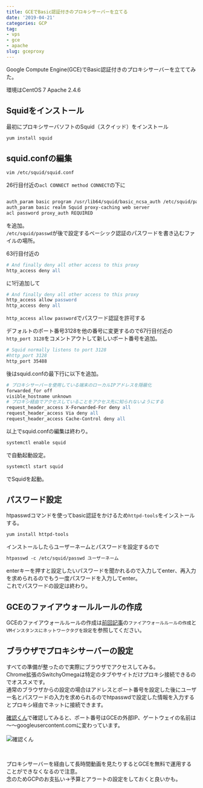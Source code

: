 ```yaml
---
title: GCEでBasic認証付きのプロキシサーバーを立てる
date: '2019-04-21'
categories: GCP
tag:
- vps
- gce
- apache
slug: gceproxy
---
```


Google Compute Engine(GCE)でBasic認証付きのプロキシサーバーを立ててみた。

環境はCentOS 7 Apache 2.4.6

## Squidをインストール

最初にプロキシサーバソフトのSquid（スクイッド）をインストール

```sh
yum install squid

```

## squid.confの編集

```sh
vim /etc/squid/squid.conf
```

26行目付近の`acl CONNECT method CONNECT`の下に

```apache

auth_param basic program /usr/lib64/squid/basic_ncsa_auth /etc/squid/passwd
auth_param basic realm Squid proxy-caching web server
acl password proxy_auth REQUIRED

```

を追加。  
`/etc/squid/passwd`が後で設定するベーシック認証のパスワードを書き込むファイルの場所。  

63行目付近の

```apache
# And finally deny all other access to this proxy
http_access deny all

```

に1行追加して
```apache
# And finally deny all other access to this proxy
http_access allow password
http_access deny all
```

`http_access allow password`でパスワード認証を許可する

   
デフォルトのポート番号3128を他の番号に変更するので67行目付近の`http_port 3128`をコメントアウトして新しいポート番号を追加。

```apache
# Squid normally listens to port 3128
#http_port 3128
http_port 35488
```

後はsquid.confの最下行に以下を追加。

```apache
# プロキシサーバーを使用している端末のローカルIPアドレスを隠蔽化
forwarded_for off
visible_hostname unknown
# プロキシ経由でアクセスしていることをアクセス先に知られないようにする
request_header_access X-Forwarded-For deny all
request_header_access Via deny all
request_header_access Cache-Control deny all
```

以上でsquid.confの編集は終わり。

```sh
systemctl enable squid
```
で自動起動設定。

```sh
systemctl start squid
```
でSquidを起動。

## パスワード設定

htpasswdコマンドを使ってbasic認証をかけるため`httpd-tools`をインストールする。
```sh
yum install httpd-tools
```

インストールしたらユーザーネームとパスワードを設定するので
```apache
htpasswd -c /etc/squid/passwd ユーザーネーム
```

enterキーを押すと設定したいパスワードを聞かれるので入力してenter、再入力を求められるのでもう一度パスワードを入力してenter。  
これでパスワードの設定は終わり。

## GCEのファイアウォールルールの作成

GCEのファイアウォールルールの作成は[前回記事](https://www.ravness.com/posts/gceport)の`ファイアウォールルールの作成`と`VMインスタンスにネットワークタグを設定`を参照してください。

## ブラウザでプロキシサーバーの設定

すべての準備が整ったので実際にブラウザでアクセスしてみる。<br>
Chrome拡張のSwitchyOmegaは特定のタブやサイトだけプロキシ接続できるのでオススメです。<br>
通常のブラウザからの設定の場合はアドレスとポート番号を設定した後にユーザー名とパスワードの入力を求められるのでhtpasswdで設定した情報を入力するとプロキシ経由でネットに接続できます。

[確認くん](http://www.ugtop.com/spill.shtml)で確認してみると、ポート番号はGCEの外部IP、ゲートウェイの名前は～～googleusercontent.comに変わっています。<br><br>
![確認くん](../../../images/gceproxy.jpg)

<br>

プロキシサーバーを経由して長時間動画を見たりするとGCEを無料で運用することができなくなるので注意。<br>
念のためGCPのお支払い→予算とアラートの設定をしておくと良いかも。
